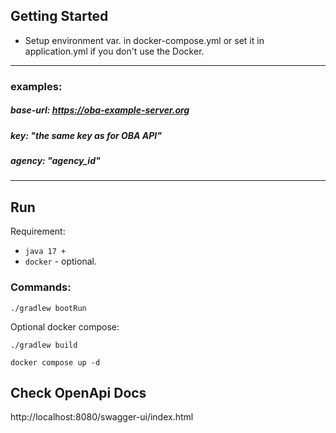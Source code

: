 ## Getting Started
- Setup environment var. in docker-compose.yml or set it in application.yml if you don't use the Docker.

----------------------------------------------------------
### examples:
##### base-url: https://oba-example-server.org
##### key: "the same key as for OBA API"
##### agency: "agency_id" 

----------------------------------------------------------
## Run
Requirement:
- `java 17 + ` 
- `docker` - optional.

### Commands:

```shell
./gradlew bootRun
```
Optional docker compose:
```shell
./gradlew build
```
```shell
docker compose up -d
```

## Check OpenApi Docs
http://localhost:8080/swagger-ui/index.html
